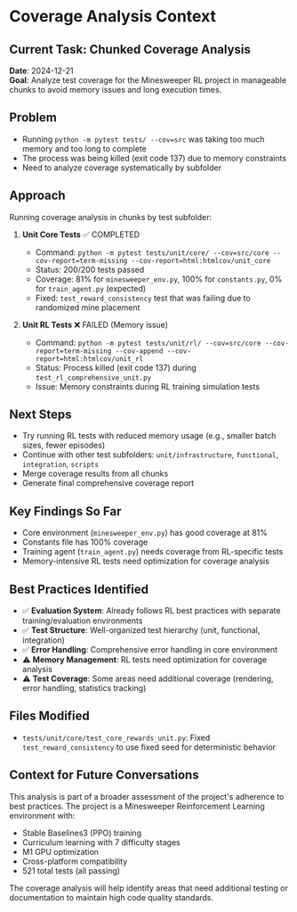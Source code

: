# Coverage Analysis Context

## Current Task: Chunked Coverage Analysis

**Date**: 2024-12-21  
**Goal**: Analyze test coverage for the Minesweeper RL project in manageable chunks to avoid memory issues and long execution times.

## Problem
- Running `python -m pytest tests/ --cov=src` was taking too much memory and too long to complete
- The process was being killed (exit code 137) due to memory constraints
- Need to analyze coverage systematically by subfolder

## Approach
Running coverage analysis in chunks by test subfolder:

1. **Unit Core Tests** ✅ COMPLETED
   - Command: `python -m pytest tests/unit/core/ --cov=src/core --cov-report=term-missing --cov-report=html:htmlcov/unit_core`
   - Status: 200/200 tests passed
   - Coverage: 81% for `minesweeper_env.py`, 100% for `constants.py`, 0% for `train_agent.py` (expected)
   - Fixed: `test_reward_consistency` test that was failing due to randomized mine placement

2. **Unit RL Tests** ❌ FAILED (Memory issue)
   - Command: `python -m pytest tests/unit/rl/ --cov=src/core --cov-report=term-missing --cov-append --cov-report=html:htmlcov/unit_rl`
   - Status: Process killed (exit code 137) during `test_rl_comprehensive_unit.py`
   - Issue: Memory constraints during RL training simulation tests

## Next Steps
- Try running RL tests with reduced memory usage (e.g., smaller batch sizes, fewer episodes)
- Continue with other test subfolders: `unit/infrastructure`, `functional`, `integration`, `scripts`
- Merge coverage results from all chunks
- Generate final comprehensive coverage report

## Key Findings So Far
- Core environment (`minesweeper_env.py`) has good coverage at 81%
- Constants file has 100% coverage
- Training agent (`train_agent.py`) needs coverage from RL-specific tests
- Memory-intensive RL tests need optimization for coverage analysis

## Best Practices Identified
- ✅ **Evaluation System**: Already follows RL best practices with separate training/evaluation environments
- ✅ **Test Structure**: Well-organized test hierarchy (unit, functional, integration)
- ✅ **Error Handling**: Comprehensive error handling in core environment
- ⚠️ **Memory Management**: RL tests need optimization for coverage analysis
- ⚠️ **Test Coverage**: Some areas need additional coverage (rendering, error handling, statistics tracking)

## Files Modified
- `tests/unit/core/test_core_rewards_unit.py`: Fixed `test_reward_consistency` to use fixed seed for deterministic behavior

## Context for Future Conversations
This analysis is part of a broader assessment of the project's adherence to best practices. The project is a Minesweeper Reinforcement Learning environment with:
- Stable Baselines3 (PPO) training
- Curriculum learning with 7 difficulty stages
- M1 GPU optimization
- Cross-platform compatibility
- 521 total tests (all passing)

The coverage analysis will help identify areas that need additional testing or documentation to maintain high code quality standards. 